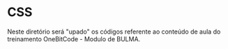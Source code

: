 # CSS
 
Neste diretório será "upado" os códigos referente ao conteúdo de aula do treinamento OneBitCode - Modulo de BULMA.